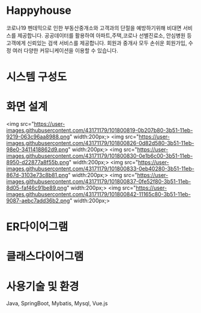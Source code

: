 # Happyhouse
 코로나19 펜데믹으로 인한 부동산중개소와 고객과의 단절을 예방하기위해 비대면 서비스를 제공합니다.
 공공데이터를 활용하여 아파트,주택,코로나 선별진료소, 안심병원 등 고객에게 신뢰있는 검색 서비스를 제공합니다.
 회원과 중개사 모두 손쉬운 회원가입, 수정 여러 다양한 커뮤니케이션을 이용할 수 있습니다.
 
 
# 시스템 구성도

# 화면 설계
 <img src="https://user-images.githubusercontent.com/43171179/101800819-0b207b80-3b51-11eb-9219-063c96aa8988.png" width:200px;>
 <img src="https://user-images.githubusercontent.com/43171179/101800826-0d82d580-3b51-11eb-98e0-3411418862d9.png" width:200px;>
 <img src="https://user-images.githubusercontent.com/43171179/101800830-0e1b6c00-3b51-11eb-8950-d22877a8f55b.png" width:200px;>
 <img src="https://user-images.githubusercontent.com/43171179/101800833-0eb40280-3b51-11eb-867d-3103e73c8b81.png" width:200px;>
 <img src="https://user-images.githubusercontent.com/43171179/101800837-0fe52f80-3b51-11eb-8d05-faf46c91be89.png" width:200px;>
  <img src="https://user-images.githubusercontent.com/43171179/101800842-11165c80-3b51-11eb-9087-aebc7add36b2.png" width:200px;>
# ER다이어그램

# 클래스다이어그램

# 사용기술 및 환경
Java, SpringBoot, Mybatis, Mysql, Vue.js

